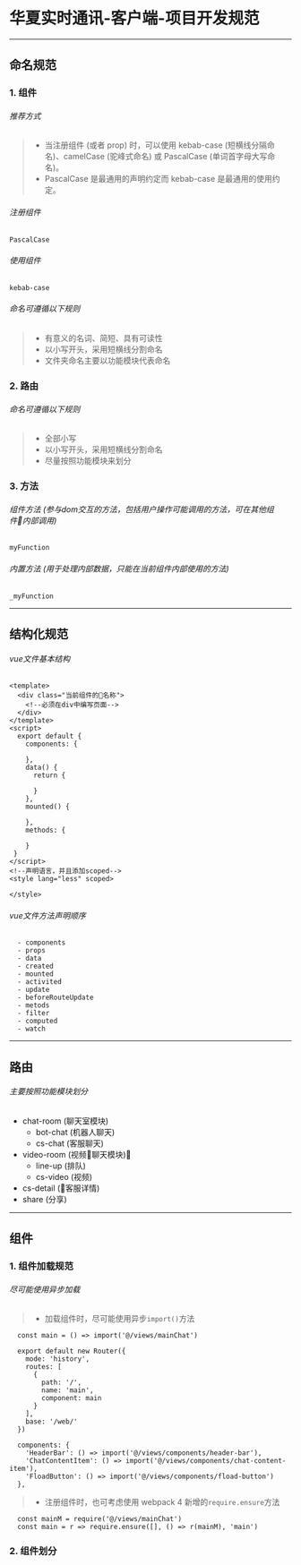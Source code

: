 # 华夏实时通讯-客户端-项目开发规范

***
## 命名规范
### 1. 组件
###### 推荐方式
  >* 当注册组件 (或者 prop) 时，可以使用 kebab-case (短横线分隔命名)、camelCase (驼峰式命名) 或 PascalCase (单词首字母大写命名)。
  >* PascalCase 是最通用的声明约定而 kebab-case 是最通用的使用约定。
###### 注册组件
`PascalCase`
###### 使用组件
`kebab-case`
###### 命名可遵循以下规则
  >* 有意义的名词、简短、具有可读性
  >* 以小写开头，采用短横线分割命名
  >* 文件夹命名主要以功能模块代表命名
### 2. 路由
###### 命名可遵循以下规则
  >* 全部小写
  >* 以小写开头，采用短横线分割命名
  >* 尽量按照功能模块来划分
### 3. 方法
###### 组件方法  *(参与dom交互的方法，包括用户操作可能调用的方法，可在其他组件内部调用)*
`myFunction`
###### 内置方法  *(用于处理内部数据，只能在当前组件内部使用的方法)*
`_myFunction`

***
## 结构化规范
###### vue文件基本结构
```
<template>
  <div class="当前组件的名称">
    <!--必须在div中编写页面-->
  </div>
</template>
<script>
  export default {
    components: {

    },
    data() {
      return {

      }
    },
    mounted() {

    },
    methods: {

    }
 }
</script>
<!--声明语言，并且添加scoped-->
<style lang="less" scoped>

</style>
```
###### vue文件方法声明顺序
```
  - components   
  - props    
  - data     
  - created
  - mounted
  - activited
  - update
  - beforeRouteUpdate
  - metods   
  - filter
  - computed
  - watch
```

***
## 路由
###### 主要按照功能模块划分
  * chat-room (聊天室模块)
    * bot-chat (机器人聊天)
    * cs-chat (客服聊天)
  * video-room (视频聊天模块)
    * line-up (排队)
    * cs-video (视频)
  * cs-detail (客服详情)
  * share (分享)

***
## 组件
### 1. 组件加载规范
###### 尽可能使用异步加载
  >* 加载组件时，尽可能使用异步`import()`方法
  ```
    const main = () => import('@/views/mainChat')

    export default new Router({
      mode: 'history',
      routes: [
        {
          path: '/',
          name: 'main',
          component: main
        }
      ],
      base: '/web/'
    })
  ```
  ```
    components: {
      'HeaderBar': () => import('@/views/components/header-bar'),
      'ChatContentItem': () => import('@/views/components/chat-content-item'),
      'FloadButton': () => import('@/views/components/fload-button')
    },
  ```
  >* 注册组件时，也可考虑使用 webpack 4 新增的`require.ensure`方法
  ```
    const mainM = require('@/views/mainChat')
    const main = r => require.ensure([], () => r(mainM), 'main')
  ```
### 2. 组件划分
